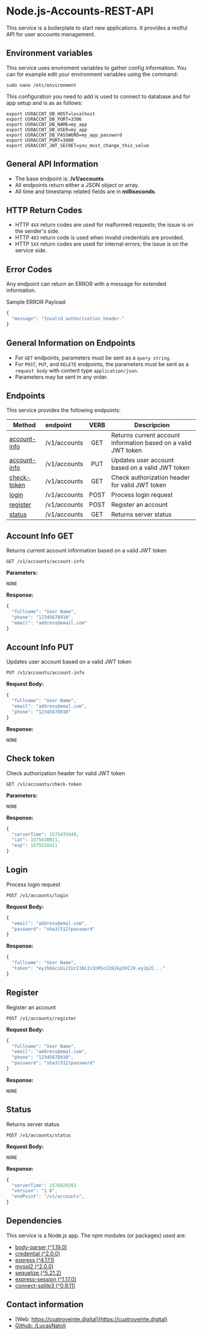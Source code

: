 # Node.js-Accounts-REST-API

This service is a boilerplate to start new applications. It provides a
restful API for user accounts management.


## Environment variables

This service uses enviroment variables to gather config information. You can for example edit your environment variables using the command:

```
sudo nano /etc/environment
```

This configuration you need to add is used to connect to database and for app setup and is as as follows:

```
export USRACCNT_DB_HOST=localhost
export USRACCNT_DB_PORT=3306
export USRACCNT_DB_NAME=my_app
export USRACCNT_DB_USER=my_app
export USRACCNT_DB_PASSWORD=my_app_password
export USRACCNT_PORT=3000
export USRACCNT_JWT_SECRET=you_must_change_this_value
```


## General API Information
* The base endpoint is: **/v1/accounts**
* All endpoints return either a JSON object or array.
* All time and timestamp related fields are in **milliseconds**.

## HTTP Return Codes

* HTTP `4XX` return codes are used for malformed requests;
  the issue is on the sender's side.
* HTTP `403` return code is used when invalid credentials are provided.
* HTTP `5XX` return codes are used for internal errors; the issue is on
  the service side.
  
## Error Codes
Any endpoint can return an ERROR with a message for extended information.

Sample ERROR Payload:
```javascript
{
  "message": "Invalid authorization header."
}
```

## General Information on Endpoints
* For `GET` endpoints, parameters must be sent as a `query string`.
* For `POST`, `PUT`, and `DELETE` endpoints, the parameters must be sent as a `request body` with content type
  `application/json`. 
* Parameters may be sent in any order.

## Endpoints

This service provides the following endpoints:

| Method       | endpoint      | VERB  | Descripcion         |
| ------------ |:------------- | :---: | --------------------|
| [account-info](#account-info-get) | /v1/accounts  | GET   | Returns current account information based on a valid JWT token |
| [account-info](#account-info-put) | /v1/accounts  | PUT   | Updates user account based on a valid JWT token |
| [check-token](#check-token)  | /v1/accounts  | GET   | Check authorization header for valid JWT token |
| [login](#login)        | /v1/accounts  | POST  | Process login request |
| [register](#register)     | /v1/accounts  | POST  | Register an account |
| [status](#status)     | /v1/accounts  | GET  | Returns server status |

## Account Info GET

Returns current account information based on a valid JWT token
```
GET /v1/accounts/account-info
```

**Parameters:**
```
NONE
```

**Response:**
```javascript
{
  "fullname": "User Name",
  "phone": "12345678910",
  "email": "address@email.com"
}
```

## Account Info PUT

Updates user account based on a valid JWT token
```
PUT /v1/accounts/account-info
```

**Request Body:**
```javascript
{
  "fullname": "User Name",
  "email": "address@emal.com",
  "phone": "12345678910"
}
```

**Response:**
```
NONE
```

## Check token

Check authorization header for valid JWT token
```
GET /v1/accounts/check-token
```

**Parameters:**
```
NONE
```

**Response:**
```javascript
{
  "serverTime": 1575435948,
  "iat": 1575430011,
  "exp": 1575516411
}
```

## Login

Process login request
```
POST /v1/accounts/login
```
**Request Body:**
```javascript
{
  "email": "address@emal.com",
  "password": "sha3(512)password"
}
```

**Response:**
```javascript
{
  "fullname": "User Name",
  "token": "eyJhbGciOiJIUzI1NiIsInR5cCI6IkpXVCJ9.eyJpZC..."
}
```

## Register

Register an account
```
POST /v1/accounts/register
```

**Request Body:**
```javascript
{
  "fullname": "User Name",
  "email": "address@emal.com",
  "phone": "12345678910",
  "password": "sha3(512)password"
}
```

**Response:**
```
NONE
```

## Status

Returns server status
```
POST /v1/accounts/status
```

**Request Body:**
```
NONE
```

**Response:**
```javascript
{
  "serverTime": 1576029283
  "version": "1.0",
  "endPoint": "/v1/accounts",
}
```

## Dependencies 

This service is a Node.js app. The npm modules (or packages) used are:

* [body-parser (^1.19.0)](https://www.npmjs.com/package/body-parser)
* [credential (^2.0.0)](https://www.npmjs.com/package/credential)
* [express (^4.17.1)](https://www.npmjs.com/package/express)
* [mysql2 (^2.0.0)](https://www.npmjs.com/package/mysql2)
* [sequelize (^5.21.2)](https://sequelize.org/)
* [express-session (^1.17.0)](https://www.npmjs.com/package/express-session)
* [connect-sqlite3 (^0.9.11)](https://www.npmjs.com/package/connect-sqlite3)
## Contact information

* [Web: https://cuatroveinte.digital](https://cuatroveinte.digital)
* [Github: /LucasNatoli](https://github.com/LucasNatoli)

